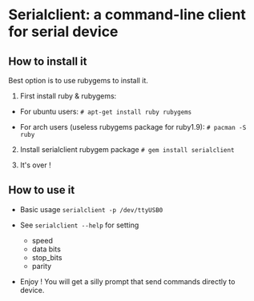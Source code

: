 # Serialclient: a command-line client for serial device #

## How to install it ##

Best option is to use rubygems to install it.

1. First install ruby & rubygems:

 * For ubuntu users:
   `# apt-get install ruby rubygems`

 * For arch users (useless rubygems package for ruby1.9):
   `# pacman -S ruby `

2. Install serialclient rubygem package
`# gem install serialclient`

3. It's over !

## How to use it ##

 * Basic usage
`serialclient -p /dev/ttyUSB0` 

 * See
`serialclient --help` for setting
   * speed
   * data bits
   * stop_bits
   * parity



 * Enjoy ! You will get a silly prompt that send commands directly to device.